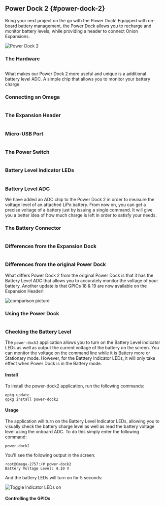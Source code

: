 
## Power Dock 2 {#power-dock-2}

<!-- [//]: # (Brief overview on the Power Dock. Highlight the features such as battery management, battery recharge, mobility (completely wireless).) -->
<!-- [//]: # (Briefly mention that the power dock is similar to but not the same as the expansion dock.) -->

Bring your next project on the go with the Power Dock! Equipped with on-board battery management, the Power Dock allows you to recharge and monitor battery levels, while providing a header to connect Onion Expansions.

![Power Dock 2](https://github.com/OnionIoT/Onion-Media/blob/master/Product%20Photos/Power%20Dock%202/Power-Dock2-45deg.JPG)


### The Hardware

```{r child = './Power-Dock/00-hardware-overview-section.md'}
```

What makes our Power Dock 2 more useful and unique is a additional battery level ADC. A simple chip that allows you to monitor your battery charge.


### Connecting an Omega

```{r child = './Power-Dock/01-connecting-an-omega.md'}
```

### The Expansion Header

```{r child = './Power-Dock/02-expansion-header.md'}
```

### Micro-USB Port

```{r child = './Power-Dock/03-micro-usb-port.md'}
```

### The Power Switch

```{r child = './Power-Dock/04-power-switch.md'}
```


### Battery Level Indicator LEDs

```{r child = './Power-Dock/05-battery-level-leds.md'}
```


### Battery Level ADC


We have added an ADC chip to the Power Dock 2 in order to measure the voltage level of an attached LiPo battery. From now on, you can get a precise voltage of a battery just by issuing a single command. It will give you a better idea of how much charge is left in order to satisfy your needs.

### The Battery Connector

```{r child = './Power-Dock/06-battery-connector.md'}
```



### Differences from the Expansion Dock
<!-- [//]: # (thinking about removing this e) -->
```{r child = './Power-Dock/07-expansion-dock-vs-power-dock.md'}
```

### Differences from the original Power Dock


What differs Power Dock 2 from the original Power Dock is that it has the Battery Level ADC that allows you to accurately monitor the voltage of your battery. Another update is that GPIOs 18 & 19 are now available on the Expansion Header! 

![comparison picture](https://github.com/OnionIoT/Onion-Media/blob/master/Product%20Photos/Power%20Dock%202/Power-Dock2-original-comparison.JPG)


<!--- TODO: IMAGE mechanical drawing of the power dock, recheck link and uncomment when drawing available
### Mechanical drawing

We've made available a detailed [diagram](https://raw.githubusercontent.com/OnionIoT/technical-drawings/master/Mechanical/OM-D-PWR.PDF) of the dimensions and geometry of the Power Dock.
--->

### Using the Power Dock

```{r child = './Power-Dock/08-using-power-dock.md'}
```

<!-- SECTION -->
<!-- power-dock application -->

### Checking the Battery Level

<!-- [//]: # (explanation that you can visually see the battery level on the indicator LEDs AND in the operating system) -->


The `power-dock2` application allows you to turn on the Battery Level indicator LEDs as well as output the current voltage of the battery on the screen. You can monitor the voltage on the command line while it is Battery more or Stationary mode. However, for the Batttery Indicator LEDs, it will only take effect when Power Dock is in the Battery mode.

#### Install

To install the power-dock2 application, run the following commands:

```
opkg update
opkg install power-dock2
```

#### Usage

The application will turn on the Battery Level Indicator LEDs, allowing you to visually check the battery charge level as well as read the battery voltage level using the onboard ADC. To do this simply enter the following command:

```
power-dock2
```

You'll see the following output in the screen:

```
root@Omega-2757:/# power-dock2
Battery Voltage Level: 4.10 V
```

And the battery LEDs will turn on for 5 seconds:

![Toggle Indicator LEDs on](https://raw.githubusercontent.com/OnionIoT/Onion-Docs/master/Omega2/Documentation/Hardware-Overview/img/power-dock-command-line.gif)

<!-- [//]: # (Add section describing the text output of the battery level) -->



#### Controlling the GPIOs

```{r child = './Power-Dock/09-controlling-gpio.md'}
```